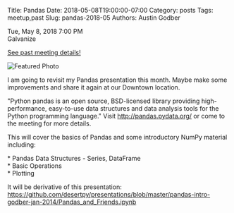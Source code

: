 Title: Pandas
Date: 2018-05-08T19:00:00-07:00
Category: posts
Tags: meetup,past
Slug: pandas-2018-05
Authors: Austin Godber

<div class="meetup-time">
<i class="far fa-clock"></i> Tue, May 8, 2018 7:00 PM
</div>

<div class="meetup-venue">
<i class="fas fa-map-marked-alt"></i> Galvanize
</div>



<i class="fab fa-meetup"></i> <a href="https://www.meetup.com/Phoenix-Python-Meetup-Group/events/249740188/">See past meeting details!</a>





![Featured Photo](https://secure.meetupstatic.com/photos/event/6/c/d/2/600_470127858.jpeg)



<p>I am going to revisit my Pandas presentation this month. Maybe make some improvements and share it again at our Downtown location.</p> <p>"Python pandas is an open source, BSD-licensed library providing high-performance, easy-to-use data structures and data analysis tools for the Python programming language." Visit <a href="http://pandas.pydata.org/" class="linkified">http://pandas.pydata.org/</a> or come to the meeting for more details.</p> <p>This will cover the basics of Pandas and some introductory NumPy material including:</p> <p>* Pandas Data Structures - Series, DataFrame<br/>* Basic Operations<br/>* Plotting</p> <p>It will be derivative of this presentation: <a href="https://github.com/desertpy/presentations/blob/master/pandas-intro-godber-jan-2014/Pandas_and_Friends.ipynb" class="linkified">https://github.com/desertpy/presentations/blob/master/pandas-intro-godber-jan-2014/Pandas_and_Friends.ipynb</a></p> 